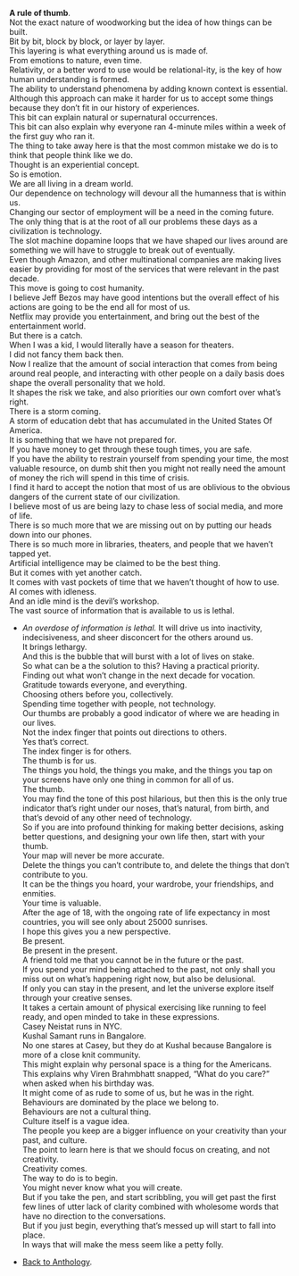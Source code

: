 **A rule of thumb**.  
Not the exact nature of woodworking but the idea of how things can be built.  
Bit by bit, block by block, or layer by layer.  
This layering is what everything around us is made of.  
From emotions to nature, even time.  
Relativity, or a better word to use would be relational-ity, is the key of how human understanding is formed.  
The ability to understand phenomena by adding known context is essential.  
Although this approach can make it harder for us to accept some things because they don’t fit in our history of experiences.  
This bit can explain natural or supernatural occurrences.  
This bit can also explain why everyone ran 4-minute miles within a week of the first guy who ran it.  
The thing to take away here is that the most common mistake we do is to think that people think like we do.  
Thought is an experiential concept.  
So is emotion.  
We are all living in a dream world.  
Our dependence on technology will devour all the humanness that is within us.  
Changing our sector of employment will be a need in the coming future.  
The only thing that is at the root of all our problems these days as a civilization is technology.  
The slot machine dopamine loops that we have shaped our lives around are something we will have to struggle to break out of eventually.  
Even though Amazon, and other multinational companies are making lives easier by providing for most of the services that were relevant in the past decade.  
This move is going to cost humanity.  
I believe Jeff Bezos may have good intentions but the overall effect of his actions are going to be the end all for most of us.  
Netflix may provide you entertainment, and bring out the best of the entertainment world.  
But there is a catch.  
When I was a kid, I would literally have a season for theaters.  
I did not fancy them back then.  
Now I realize that the amount of social interaction that comes from being around real people, and interacting with other people on a daily basis does shape the overall personality that we hold.  
It shapes the risk we take, and also priorities our own comfort over what’s right.  
There is a storm coming.  
A storm of education debt that has accumulated in the United States Of America.  
It is something that we have not prepared for.  
If you have money to get through these tough times, you are safe.  
If you have the ability to restrain yourself from spending your time, the most valuable resource, on dumb shit then you might not really need the amount of money the rich will spend in this time of crisis.  
I find it hard to accept the notion that most of us are oblivious to the obvious dangers of the current state of our civilization.  
I believe most of us are being lazy to chase less of social media, and more of life.  
There is so much more that we are missing out on by putting our heads down into our phones.  
There is so much more in libraries, theaters, and people that we haven’t tapped yet.  
Artificial intelligence may be claimed to be the best thing.  
But it comes with yet another catch.  
It comes with vast pockets of time that we haven’t thought of how to use.  
AI comes with idleness.  
And an idle mind is the devil’s workshop.  
The vast source of information that is available to us is lethal.  
- *An overdose of information is lethal.*
It will drive us into inactivity, indecisiveness, and sheer disconcert for the others around us.  
It brings lethargy.  
And this is the bubble that will burst with a lot of lives on stake.  
So what can be a the solution to this? Having a practical priority.  
Finding out what won’t change in the next decade for vocation.  
Gratitude towards everyone, and everything.  
Choosing others before you, collectively.  
Spending time together with people, not technology.  
Our thumbs are probably a good indicator of where we are heading in our lives.  
Not the index finger that points out directions to others.  
Yes that’s correct.  
The index finger is for others.  
The thumb is for us.  
The things you hold, the things you make, and the things you tap on your screens have only one thing in common for all of us.  
The thumb.  
You may find the tone of this post hilarious, but then this is the only true indicator that’s right under our noses, that’s natural, from birth, and that’s devoid of any other need of technology.  
So if you are into profound thinking for making better decisions, asking better questions, and designing your own life then, start with your thumb.  
Your map will never be more accurate.  
Delete the things you can’t contribute to, and delete the things that don’t contribute to you.  
It can be the things you hoard, your wardrobe, your friendships, and enmities.  
Your time is valuable.  
After the age of 18, with the ongoing rate of life expectancy in most countries, you will see only about 25000 sunrises.  
I hope this gives you a new perspective.  
Be present.  
Be present in the present.  
A friend told me that you cannot be in the future or the past.  
If you spend your mind being attached to the past, not only shall you miss out on what’s happening right now, but also be delusional.  
If only you can stay in the present, and let the universe explore itself through your creative senses.  
It takes a certain amount of physical exercising like running to feel ready, and open minded to take in these expressions.  
Casey Neistat runs in NYC.  
Kushal Samant runs in Bangalore.  
No one stares at Casey, but they do at Kushal because Bangalore is more of a close knit community.  
This might explain why personal space is a thing for the Americans.  
This explains why Viren Brahmbhatt snapped, “What do you care?” when asked when his birthday was.  
It might come of as rude to some of us, but he was in the right.  
Behaviours are dominated by the place we belong to.  
Behaviours are not a cultural thing.  
Culture itself is a vague idea.  
The people you keep are a bigger influence on your creativity than your past, and culture.  
The point to learn here is that we should focus on creating, and not creativity.  
Creativity comes.  
The way to do is to begin.  
You might never know what you will create.  
But if you take the pen, and start scribbling, you will get past the first few lines of utter lack of clarity combined with wholesome words that have no direction to the conversations.  
But if you just begin, everything that’s messed up will start to fall into place.  
In ways that will make the mess seem like a petty folly.  

- <a href="https://kushalsamant.github.io/anthology.html">Back to Anthology</a>.  